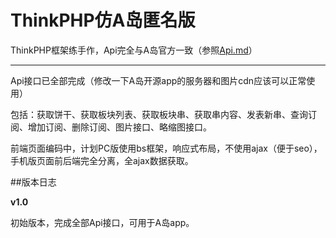 # ThinkPHP仿A岛匿名版

ThinkPHP框架练手作，Api完全与A岛官方一致（参照[Api.md](https://github.com/wsdzl/nimingban_tp/blob/master/API.md)）

------

Api接口已全部完成（修改一下A岛开源app的服务器和图片cdn应该可以正常使用）

包括：获取饼干、获取板块列表、获取板块串、获取串内容、发表新串、查询订阅、增加订阅、删除订阅、图片接口、略缩图接口。

前端页面编码中，计划PC版使用bs框架，响应式布局，不使用ajax（便于seo），手机版页面前后端完全分离，全ajax数据获取。

##版本日志

**v1.0**

初始版本，完成全部Api接口，可用于A岛app。